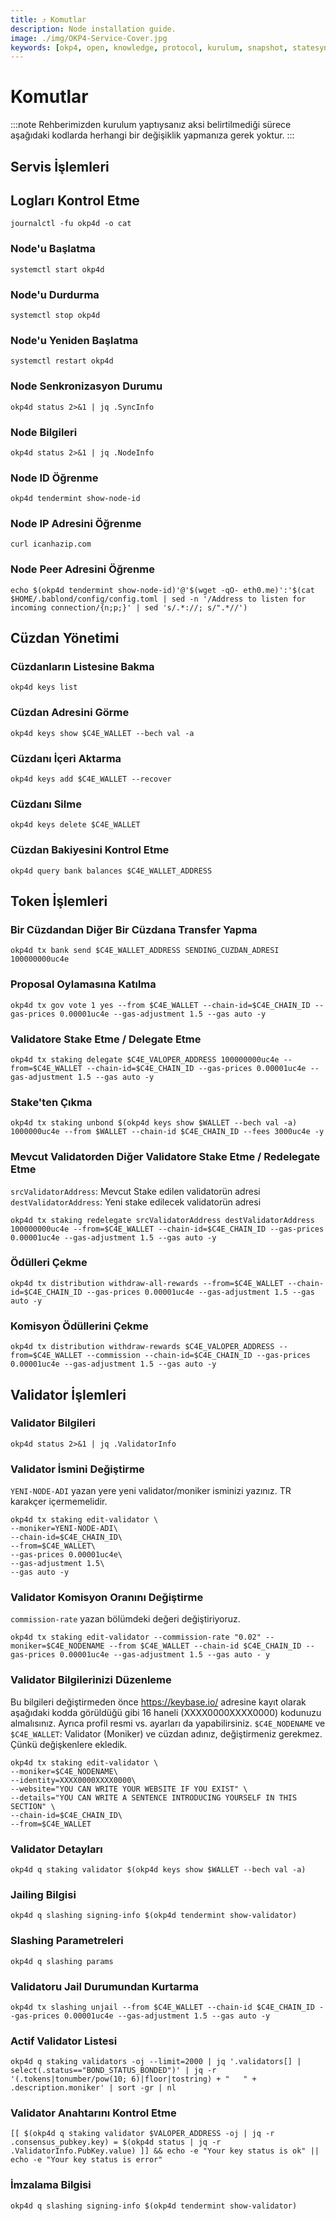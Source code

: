 ```yaml
---
title: ⤴️ Komutlar
description: Node installation guide.
image: ./img/OKP4-Service-Cover.jpg
keywords: [okp4, open, knowledge, protocol, kurulum, snapshot, statesync, güncelleme]
---
```


# Komutlar
:::note
Rehberimizden kurulum yaptıysanız aksi belirtilmediği sürece aşağıdaki kodlarda herhangi bir değişiklik yapmanıza gerek yoktur.
:::

## Servis İşlemleri 

## Logları Kontrol Etme 
```
journalctl -fu okp4d -o cat
```

### Node'u Başlatma
```
systemctl start okp4d
```

### Node'u Durdurma
```
systemctl stop okp4d
```

### Node'u Yeniden Başlatma
```
systemctl restart okp4d
```

### Node Senkronizasyon Durumu
```
okp4d status 2>&1 | jq .SyncInfo
```

### Node Bilgileri
```
okp4d status 2>&1 | jq .NodeInfo
```

### Node ID Öğrenme
```
okp4d tendermint show-node-id
```

### Node IP Adresini Öğrenme
```
curl icanhazip.com
```

### Node Peer Adresini Öğrenme
```
echo $(okp4d tendermint show-node-id)'@'$(wget -qO- eth0.me)':'$(cat $HOME/.bablond/config/config.toml | sed -n '/Address to listen for incoming connection/{n;p;}' | sed 's/.*://; s/".*//')
```

## Cüzdan Yönetimi

### Cüzdanların Listesine Bakma
```
okp4d keys list
```

### Cüzdan Adresini Görme
```
okp4d keys show $C4E_WALLET --bech val -a
```

### Cüzdanı İçeri Aktarma
```
okp4d keys add $C4E_WALLET --recover
```

### Cüzdanı Silme
```
okp4d keys delete $C4E_WALLET
```

### Cüzdan Bakiyesini Kontrol Etme
```
okp4d query bank balances $C4E_WALLET_ADDRESS
```

## Token İşlemleri

### Bir Cüzdandan Diğer Bir Cüzdana Transfer Yapma
```
okp4d tx bank send $C4E_WALLET_ADDRESS SENDING_CUZDAN_ADRESI 100000000uc4e
```

### Proposal Oylamasına Katılma
```
okp4d tx gov vote 1 yes --from $C4E_WALLET --chain-id=$C4E_CHAIN_ID --gas-prices 0.00001uc4e --gas-adjustment 1.5 --gas auto -y
```

### Validatore Stake Etme / Delegate Etme
```
okp4d tx staking delegate $C4E_VALOPER_ADDRESS 100000000uc4e --from=$C4E_WALLET --chain-id=$C4E_CHAIN_ID --gas-prices 0.00001uc4e --gas-adjustment 1.5 --gas auto -y
```

### Stake'ten Çıkma
```
okp4d tx staking unbond $(okp4d keys show $WALLET --bech val -a) 1000000uc4e --from $WALLET --chain-id $C4E_CHAIN_ID --fees 3000uc4e -y
```

### Mevcut Validatorden Diğer Validatore Stake Etme / Redelegate Etme
`srcValidatorAddress`: Mevcut Stake edilen validatorün adresi
`destValidatorAddress`: Yeni stake edilecek validatorün adresi
```
okp4d tx staking redelegate srcValidatorAddress destValidatorAddress 100000000uc4e --from=$C4E_WALLET --chain-id=$C4E_CHAIN_ID --gas-prices 0.00001uc4e --gas-adjustment 1.5 --gas auto -y
```

### Ödülleri Çekme
```
okp4d tx distribution withdraw-all-rewards --from=$C4E_WALLET --chain-id=$C4E_CHAIN_ID --gas-prices 0.00001uc4e --gas-adjustment 1.5 --gas auto -y
```

### Komisyon Ödüllerini Çekme
```
okp4d tx distribution withdraw-rewards $C4E_VALOPER_ADDRESS --from=$C4E_WALLET --commission --chain-id=$C4E_CHAIN_ID --gas-prices 0.00001uc4e --gas-adjustment 1.5 --gas auto -y
```

## Validator İşlemleri

### Validator Bilgileri
```
okp4d status 2>&1 | jq .ValidatorInfo
```

### Validator İsmini Değiştirme
`YENI-NODE-ADI` yazan yere yeni validator/moniker isminizi yazınız. TR karakçer içermemelidir.
```
okp4d tx staking edit-validator \
--moniker=YENI-NODE-ADI\
--chain-id=$C4E_CHAIN_ID\
--from=$C4E_WALLET\
--gas-prices 0.00001uc4e\
--gas-adjustment 1.5\
--gas auto -y
```

### Validator Komisyon Oranını Değiştirme
`commission-rate` yazan bölümdeki değeri değiştiriyoruz.
```
okp4d tx staking edit-validator --commission-rate "0.02" --moniker=$C4E_NODENAME --from $C4E_WALLET --chain-id $C4E_CHAIN_ID --gas-prices 0.00001uc4e --gas-adjustment 1.5 --gas auto - y
```

### Validator Bilgilerinizi Düzenleme
Bu bilgileri değiştirmeden önce https://keybase.io/ adresine kayıt olarak aşağıdaki kodda görüldüğü gibi 16 haneli (XXXX0000XXXX0000) kodunuzu almalısınız. Ayrıca profil resmi vs. ayarları da yapabilirsiniz. 
`$C4E_NODENAME` ve `$C4E_WALLET`: Validator (Moniker) ve cüzdan adınız, değiştirmeniz gerekmez. Çünkü değişkenlere ekledik.
```
okp4d tx staking edit-validator \
--moniker=$C4E_NODENAME\
--identity=XXXX0000XXXX0000\
--website="YOU CAN WRITE YOUR WEBSITE IF YOU EXIST" \
--details="YOU CAN WRITE A SENTENCE INTRODUCING YOURSELF IN THIS SECTION" \
--chain-id=$C4E_CHAIN_ID\
--from=$C4E_WALLET
```

### Validator Detayları
```
okp4d q staking validator $(okp4d keys show $WALLET --bech val -a)
```

### Jailing Bilgisi
```
okp4d q slashing signing-info $(okp4d tendermint show-validator)
```

### Slashing Parametreleri
```
okp4d q slashing params
```

### Validatoru Jail Durumundan Kurtarma 
```
okp4d tx slashing unjail --from $C4E_WALLET --chain-id $C4E_CHAIN_ID --gas-prices 0.00001uc4e --gas-adjustment 1.5 --gas auto -y
```

### Actif Validator Listesi
```
okp4d q staking validators -oj --limit=2000 | jq '.validators[] | select(.status=="BOND_STATUS_BONDED")' | jq -r '(.tokens|tonumber/pow(10; 6)|floor|tostring) + " 	 " + .description.moniker' | sort -gr | nl
```

### Validator Anahtarını Kontrol Etme
```
[[ $(okp4d q staking validator $VALOPER_ADDRESS -oj | jq -r .consensus_pubkey.key) = $(okp4d status | jq -r .ValidatorInfo.PubKey.value) ]] && echo -e "Your key status is ok" || echo -e "Your key status is error"
```

### İmzalama Bilgisi
```
okp4d q slashing signing-info $(okp4d tendermint show-validator)
```